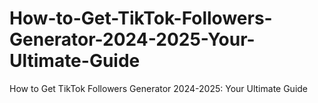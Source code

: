 # How-to-Get-TikTok-Followers-Generator-2024-2025-Your-Ultimate-Guide
How to Get TikTok Followers Generator 2024-2025: Your Ultimate Guide
